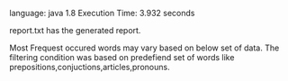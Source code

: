 language: java 1.8
Execution Time: 3.932 seconds

report.txt has the generated report.

Most Frequest occured words may vary based on below set of data.
The filtering condition was based on predefiend set of words like prepositions,conjuctions,articles,pronouns. 
